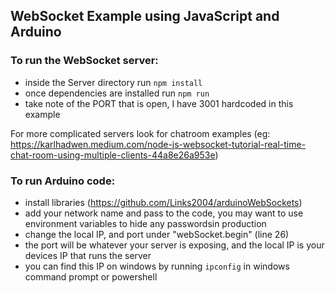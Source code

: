 ## WebSocket Example using JavaScript and Arduino 

### To run the WebSocket server:
- inside the Server directory run `npm install`
- once dependencies are installed run `npm run`
- take note of the PORT that is open, I have 3001 hardcoded in this example

For more complicated servers look for chatroom examples (eg: https://karlhadwen.medium.com/node-js-websocket-tutorial-real-time-chat-room-using-multiple-clients-44a8e26a953e) 

### To run Arduino code:
- install libraries (https://github.com/Links2004/arduinoWebSockets)
- add your network name and pass to the code, you may want to use environment variables to hide any passwordsin production
- change the local IP, and port under "webSocket.begin" (line 26)
- the port will be whatever your server is exposing, and the local IP is your devices IP that runs the server
- you can find this IP on windows by running `ipconfig` in windows command prompt or powershell 





